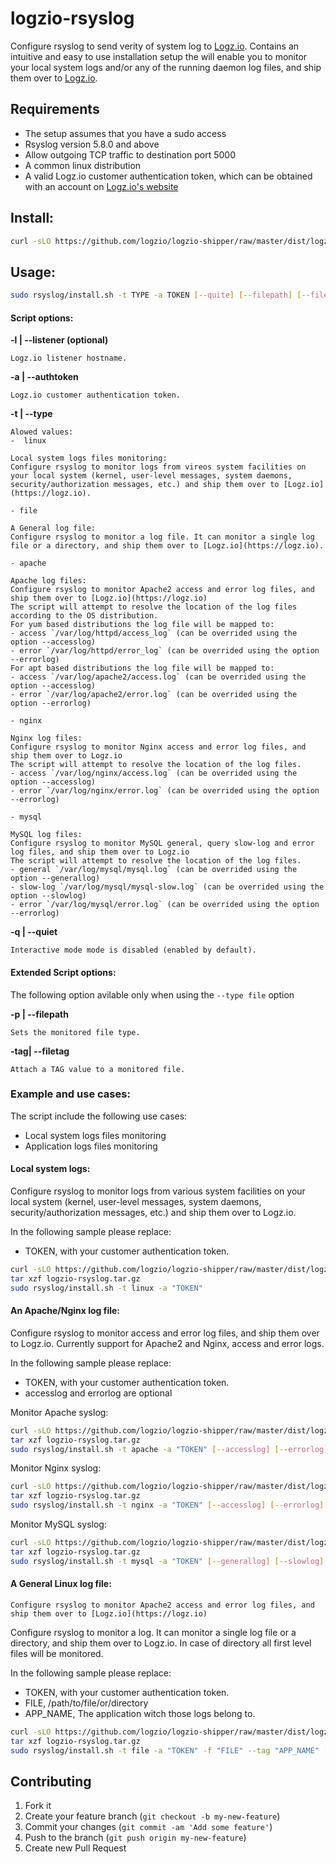 # logzio-rsyslog

Configure rsyslog to send verity of system log to [Logz.io](https://logz.io).
Contains an intuitive and easy to use installation setup the will enable you to monitor your local system logs and/or any of the running daemon log files, and ship them over to [Logz.io](https://logz.io).  

## Requirements
 - The setup assumes that you have a sudo access
 - Rsyslog version 5.8.0 and above
 - Allow outgoing TCP traffic to destination port 5000
 - A common linux distribution
 - A valid Logz.io customer authentication token, which can be obtained with an account on [Logz.io's website](https://logz.io)

## Install:
```bash
curl -sLO https://github.com/logzio/logzio-shipper/raw/master/dist/logzio-rsyslog.tar.gz ; tar xzf logzio-rsyslog.tar.gz
```

## Usage:

```bash
sudo rsyslog/install.sh -t TYPE -a TOKEN [--quite] [--filepath] [--filetag] [--accesslog] [--errorlog] 
```

#### Script options:

**-l | --listener (optional)**

	Logz.io listener hostname.

**-a | --authtoken** 
	
	Logz.io customer authentication token.

**-t | --type** 
	
	Alowed values:
	-  linux
	
	Local system logs files monitoring:
	Configure rsyslog to monitor logs from vireos system facilities on your local system (kernel, user-level messages, system daemons, security/authorization messages, etc.) and ship them over to [Logz.io](https://logz.io).

	- file

	A General log file:
	Configure rsyslog to monitor a log file. It can monitor a single log file or a directory, and ship them over to [Logz.io](https://logz.io).

	- apache

	Apache log files:
	Configure rsyslog to monitor Apache2 access and error log files, and ship them over to [Logz.io](https://logz.io)
	The script will attempt to resolve the location of the log files according to the OS distribution.
	For yum based distributions the log file will be mapped to:
	- access `/var/log/httpd/access_log` (can be overrided using the option --accesslog)
	- error `/var/log/httpd/error_log` (can be overrided using the option --errorlog)
	For apt based distributions the log file will be mapped to:
	- access `/var/log/apache2/access.log` (can be overrided using the option --accesslog)
	- error `/var/log/apache2/error.log` (can be overrided using the option --errorlog)

	- nginx

	Nginx log files:
	Configure rsyslog to monitor Nginx access and error log files, and ship them over to Logz.io
	The script will attempt to resolve the location of the log files.
	- access `/var/log/nginx/access.log` (can be overrided using the option --accesslog)
	- error `/var/log/nginx/error.log` (can be overrided using the option --errorlog)

	- mysql

	MySQL log files:
	Configure rsyslog to monitor MySQL general, query slow-log and error log files, and ship them over to Logz.io
	The script will attempt to resolve the location of the log files.
	- general `/var/log/mysql/mysql.log` (can be overrided using the option --generallog)
	- slow-log `/var/log/mysql/mysql-slow.log` (can be overrided using the option --slowlog)
	- error `/var/log/mysql/error.log` (can be overrided using the option --errorlog)

**-q | --quiet** 

	Interactive mode mode is disabled (enabled by default).

#### Extended Script options:

The following option avilable only when using the `--type file` option

**-p | --filepath** 

	Sets the monitored file type.

**-tag| --filetag** 
	
	Attach a TAG value to a monitored file.


### Example and use cases:

The script include the following use cases: 
- Local system logs files monitoring
- Application logs files monitoring

#### Local system logs:

Configure rsyslog to monitor logs from various system facilities on your local system (kernel, user-level messages, system daemons, security/authorization messages, etc.) and ship them over to Logz.io.

In the following sample please replace:
 - TOKEN, with your customer authentication token.

```bash
curl -sLO https://github.com/logzio/logzio-shipper/raw/master/dist/logzio-rsyslog.tar.gz
tar xzf logzio-rsyslog.tar.gz
sudo rsyslog/install.sh -t linux -a "TOKEN"
```

#### An Apache/Nginx log file:

Configure rsyslog to monitor access and error log files, and ship them over to Logz.io. 
Currently support for Apache2 and Nginx, access and error logs.

In the following sample please replace:
 - TOKEN, with your customer authentication token.
 - accesslog and errorlog are optional

Monitor Apache syslog:

```bash
curl -sLO https://github.com/logzio/logzio-shipper/raw/master/dist/logzio-rsyslog.tar.gz
tar xzf logzio-rsyslog.tar.gz
sudo rsyslog/install.sh -t apache -a "TOKEN" [--accesslog] [--errorlog]
```

Monitor Nginx syslog:

```bash
curl -sLO https://github.com/logzio/logzio-shipper/raw/master/dist/logzio-rsyslog.tar.gz
tar xzf logzio-rsyslog.tar.gz
sudo rsyslog/install.sh -t nginx -a "TOKEN" [--accesslog] [--errorlog] 
```

Monitor MySQL syslog:

```bash
curl -sLO https://github.com/logzio/logzio-shipper/raw/master/dist/logzio-rsyslog.tar.gz
tar xzf logzio-rsyslog.tar.gz
sudo rsyslog/install.sh -t mysql -a "TOKEN" [--generallog] [--slowlog] [--errorlog] 
```

#### A General Linux log file:

	Configure rsyslog to monitor Apache2 access and error log files, and ship them over to [Logz.io](https://logz.io)
Configure rsyslog to monitor a log. It can monitor a single log file or a directory, and ship them over to Logz.io.
In case of directory all first level files will be monitored.

In the following sample please replace:
 - TOKEN, with your customer authentication token.
 - FILE, /path/to/file/or/directory
 - APP_NAME, The application witch those logs belong to.

```bash
curl -sLO https://github.com/logzio/logzio-shipper/raw/master/dist/logzio-rsyslog.tar.gz
tar xzf logzio-rsyslog.tar.gz
sudo rsyslog/install.sh -t file -a "TOKEN" -f "FILE" --tag "APP_NAME" [--filepath] [--filetag] 
```


## Contributing

1. Fork it
2. Create your feature branch (`git checkout -b my-new-feature`)
3. Commit your changes (`git commit -am 'Add some feature'`)
4. Push to the branch (`git push origin my-new-feature`)
5. Create new Pull Request
